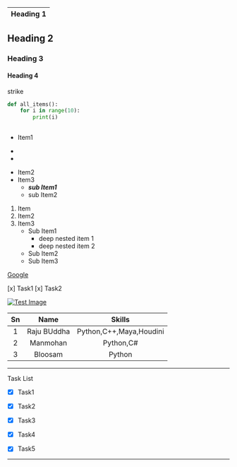 
|Heading 1|
|:---:|
## Heading 2
### Heading 3
#### Heading 4

strike


```python
def all_items():
    for i in range(10):
        print(i)
    
```

* Item1
+
+
* Item2
* Item3
    * *__sub Item1__*
    * sub Item2
    

1. Item
1. Item2
1. Item3
    * Sub Item1
        * deep nested item 1
        * deep nested item 2 
    * Sub Item2
    * Sub Item3

[Google](https://google.com)

[x] Task1
[x] Task2

[![Test Image](/u/rub/Downloads/pancard.jpg)](http://www.youtube.com/watch?v=YOUTUBE_VIDEO_ID_HERE)


| Sn   | Name       | Skills   |
|:------:|:------------:|:-------:|
| 1    | Raju BUddha| Python,C++,Maya,Houdini|
| 2    | Manmohan| Python,C#|
| 3    | Bloosam| Python|



___

Task List

*[x] Task1
*[x] Task2
*[x] Task3
*[X] Task4
*[X] Task5


***




  
